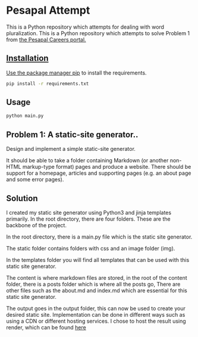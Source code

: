 # Pesapal Attempt

This is a Python repository which attempts for dealing with word pluralization.
This is a Python repository which attempts to solve Problem 1 from <a href="https://pesapal.freshteam.com/jobs/2OU7qEKgG4DR/junior-developer-23">the Pesapal Careers portal.

## Installation

Use the package manager [pip](https://pip.pypa.io/en/stable/) to install the requirements.

```bash
pip install -r requirements.txt
```


## Usage

```python
python main.py
```

## Problem 1: A static-site generator..
Design and implement a simple static-site generator. 

It should be able to take a folder containing Markdown (or another non-HTML markup-type format) pages and produce a website. There should be support for a homepage, articles and supporting pages (e.g. an about page and some error pages).

## Solution
I created my static site generator using Python3 and jinja templates primarily. In the root directory, there are four folders. These are the backbone of the project. 

In the root directory, there is a main.py file which is the static site generator. 

The static folder contains folders with css and an image folder (img). 

In the templates folder you will find all templates that can be used with this static site generator. 

The content is where markdown files are stored, in the root of the content folder, there is a posts folder which is where all the posts go, There are other files such as the about.md and index.md which are essential for this static site generator. 

The output goes in the output folder, this can now be used to create your desired static site. Implementation can be done in different ways such as using a CDN or different hosting services. I chose to host the result using render, which can be found <a href="https://pesapal-ssg.onrender.com">here



